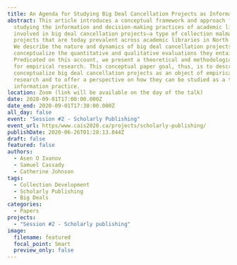 ```yaml
---
title: An Agenda for Studying Big Deal Cancellation Projects as Information Practice
abstract: This article introduces a conceptual framework and approach for
  studying the information and decision-making practices of academic librarians
  involved in big deal cancellation projects—a type of collection malmanagement
  projects that are today prevalent across academic libraries in North America.
  We describe the nature and dynamics of big deal cancellation projects and
  conceptualize the quantitative and qualitative evaluations they entail.
  Predicated on this account, we present a theoretical and methodological agenda
  for empirical research. This conceptual paper goal, thus, is to describe and
  conceptualize big deal cancellation projects as an object of empirical
  research and to offer a perspective on how they can be studied as a type of
  information practice.
location: Zoom (link will be available on the day of the talk)
date: 2020-09-01T17:00:00.000Z
date_end: 2020-09-01T17:30:00.000Z
all_day: false
event: "Session #2 - Scholarly Publishing"
event_url: https/www.cais2020.ca/projects/scholarly-publishing/
publishDate: 2020-06-26T01:28:13.844Z
draft: false
featured: false
authors:
  - Asen O Ivanov
  - Samuel Cassady
  - Catherine Johnson
tags:
  - Collection Development
  - Scholarly Publishing
  - Big Deals
categories:
  - Papers
projects:
  - "Session #2 - Scholarly publishing"
image:
  filename: featured
  focal_point: Smart
  preview_only: false
---
```

